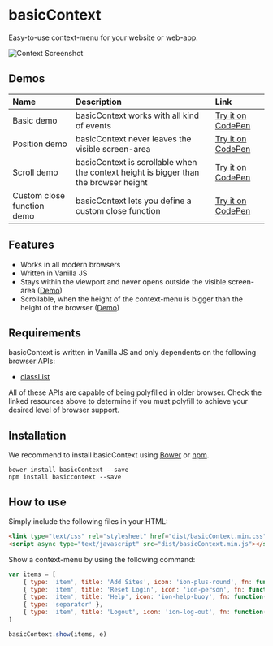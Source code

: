 # basicContext

Easy-to-use context-menu for your website or web-app.

![Context Screenshot](http://l.electerious.com/uploads/big/9f182a325203b158e59ad48aaebb13a2.png)

## Demos

| Name | Description | Link |
|:-----------|:------------|:------------|
| Basic demo | basicContext works with all kind of events | [Try it on CodePen](http://codepen.io/electerious/pen/emaJxE) |
| Position demo | basicContext never leaves the visible screen-area | [Try it on CodePen](http://codepen.io/electerious/pen/GJqrZN) |
| Scroll demo | basicContext is scrollable when the context height is bigger than the browser height | [Try it on CodePen](http://codepen.io/electerious/pen/aOZpZr) |
| Custom close function demo | basicContext lets you define a custom close function | [Try it on CodePen](http://codepen.io/electerious/pen/MwpVdE) |

## Features

- Works in all modern browsers
- Written in Vanilla JS
- Stays within the viewport and never opens outside the visible screen-area ([Demo](http://codepen.io/electerious/pen/GJqrZN))
- Scrollable, when the height of the context-menu is bigger than the height of the browser ([Demo](http://codepen.io/electerious/pen/aOZpZr))

## Requirements

basicContext is written in Vanilla JS and only dependents on the following browser APIs:

- [classList](http://caniuse.com/#feat=classlist)

All of these APIs are capable of being polyfilled in older browser. Check the linked resources above to determine if you must polyfill to achieve your desired level of browser support.

## Installation

We recommend to install basicContext using [Bower](http://bower.io/) or [npm](https://npmjs.com).

	bower install basicContext --save
	npm install basiccontext --save
	
## How to use

Simply include the following files in your HTML:

```html
<link type="text/css" rel="stylesheet" href="dist/basicContext.min.css">
<script async type="text/javascript" src="dist/basicContext.min.js"></script>
```

Show a context-menu by using the following command:

```js
var items = [
	{ type: 'item', title: 'Add Sites', icon: 'ion-plus-round', fn: function() {} },
	{ type: 'item', title: 'Reset Login', icon: 'ion-person', fn: function() {} },
	{ type: 'item', title: 'Help', icon: 'ion-help-buoy', fn: function() {} },
	{ type: 'separator' },
	{ type: 'item', title: 'Logout', icon: 'ion-log-out', fn: function() {} }
]

basicContext.show(items, e)
```